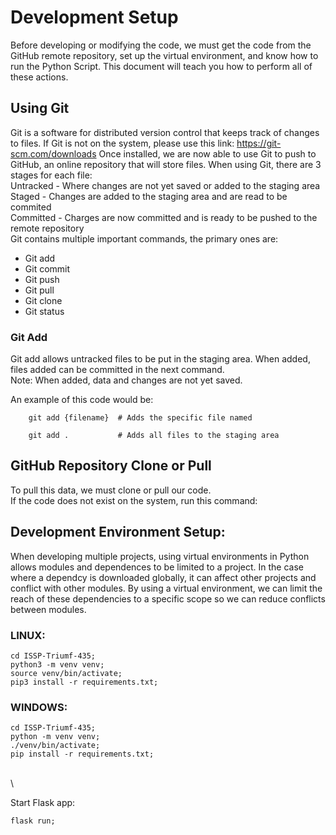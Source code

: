 # Development Setup

Before developing or modifying the code, we must get the code from the GitHub remote repository, set up the virtual environment, and know how to run the Python Script. This document will teach you how to perform all of these actions.

## Using Git
Git is a software for distributed version control that keeps track of changes to files. If Git is not on the system, please use this link:
    https://git-scm.com/downloads
Once installed, we are now able to use Git to push to GitHub, an online repository that will store files. When using Git, there are 3 stages for each file: <br>
Untracked - Where changes are not yet saved or added to the staging area <br>
Staged - Changes are added to the staging area and are read to be commited <br>
Committed - Charges are now committed and is ready to be pushed to the remote repository <br>
Git contains multiple important commands, the primary ones are:
<ul>
    <li>Git add</li>
    <li>Git commit</li>
    <li>Git push</li>
    <li>Git pull</li>
    <li>Git clone</li>
    <li>Git status</li>
</ul>

### Git Add
Git add allows untracked files to be put in the staging area. When added, files added can be committed in the next command. <br>
Note: When added, data and changes are not yet saved.<br>

An example of this code would be: <br>
```
    git add {filename}  # Adds the specific file named

    git add .           # Adds all files to the staging area

``` 

## GitHub Repository Clone or Pull

 To pull this data, we must clone or pull our code.<br> If the code does not exist on the system, run this command: 

## Development Environment Setup:

When developing multiple projects, using virtual environments in Python allows modules and dependences to be limited to a project. In the case where a dependcy is downloaded globally, it can affect other projects and conflict with other modules. By using a virtual environment, we can limit the reach of these dependencies to a specific scope so we can reduce conflicts between modules. 

### LINUX:

    cd ISSP-Triumf-435;
    python3 -m venv venv;
    source venv/bin/activate;
    pip3 install -r requirements.txt;

### WINDOWS:

    cd ISSP-Triumf-435;
    python -m venv venv;
    ./venv/bin/activate;
    pip install -r requirements.txt;

\
\


Start Flask app:

    flask run;
